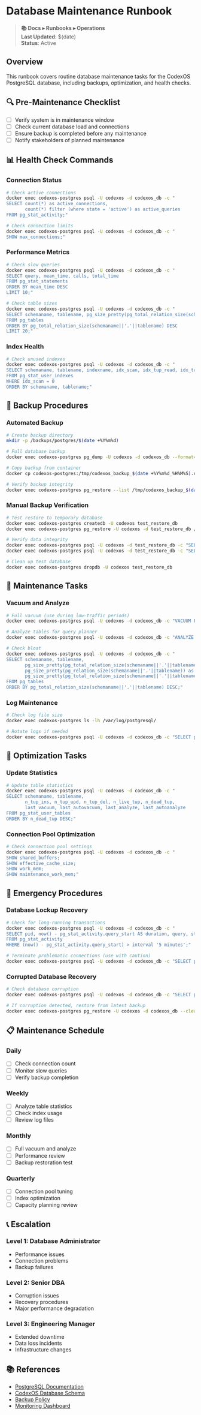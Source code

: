 # Database Maintenance Runbook

> **📚 Docs ▸ Runbooks ▸ Operations**  
> **Last Updated**: $(date)  
> **Status**: Active

## Overview
This runbook covers routine database maintenance tasks for the CodexOS PostgreSQL database, including backups, optimization, and health checks.

## 🔍 Pre-Maintenance Checklist

- [ ] Verify system is in maintenance window
- [ ] Check current database load and connections
- [ ] Ensure backup is completed before any maintenance
- [ ] Notify stakeholders of planned maintenance

## 📊 Health Check Commands

### Connection Status
```bash
# Check active connections
docker exec codexos-postgres psql -U codexos -d codexos_db -c "
SELECT count(*) as active_connections,
       count(*) filter (where state = 'active') as active_queries
FROM pg_stat_activity;"

# Check connection limits
docker exec codexos-postgres psql -U codexos -d codexos_db -c "
SHOW max_connections;"
```

### Performance Metrics
```bash
# Check slow queries
docker exec codexos-postgres psql -U codexos -d codexos_db -c "
SELECT query, mean_time, calls, total_time
FROM pg_stat_statements
ORDER BY mean_time DESC
LIMIT 10;"

# Check table sizes
docker exec codexos-postgres psql -U codexos -d codexos_db -c "
SELECT schemaname, tablename, pg_size_pretty(pg_total_relation_size(schemaname||'.'||tablename)) as size
FROM pg_tables
ORDER BY pg_total_relation_size(schemaname||'.'||tablename) DESC
LIMIT 20;"
```

### Index Health
```bash
# Check unused indexes
docker exec codexos-postgres psql -U codexos -d codexos_db -c "
SELECT schemaname, tablename, indexname, idx_scan, idx_tup_read, idx_tup_fetch
FROM pg_stat_user_indexes
WHERE idx_scan = 0
ORDER BY schemaname, tablename;"
```

## 💾 Backup Procedures

### Automated Backup
```bash
# Create backup directory
mkdir -p /backups/postgres/$(date +%Y%m%d)

# Full database backup
docker exec codexos-postgres pg_dump -U codexos -d codexos_db --format=custom --file=/tmp/codexos_backup_$(date +%Y%m%d_%H%M%S).dump

# Copy backup from container
docker cp codexos-postgres:/tmp/codexos_backup_$(date +%Y%m%d_%H%M%S).dump /backups/postgres/$(date +%Y%m%d)/

# Verify backup integrity
docker exec codexos-postgres pg_restore --list /tmp/codexos_backup_$(date +%Y%m%d_%H%M%S).dump
```

### Manual Backup Verification
```bash
# Test restore to temporary database
docker exec codexos-postgres createdb -U codexos test_restore_db
docker exec codexos-postgres pg_restore -U codexos -d test_restore_db /tmp/codexos_backup_$(date +%Y%m%d_%H%M%S).dump

# Verify data integrity
docker exec codexos-postgres psql -U codexos -d test_restore_db -c "SELECT COUNT(*) FROM users;"
docker exec codexos-postgres psql -U codexos -d test_restore_db -c "SELECT COUNT(*) FROM agents;"

# Clean up test database
docker exec codexos-postgres dropdb -U codexos test_restore_db
```

## 🧹 Maintenance Tasks

### Vacuum and Analyze
```bash
# Full vacuum (use during low-traffic periods)
docker exec codexos-postgres psql -U codexos -d codexos_db -c "VACUUM FULL VERBOSE;"

# Analyze tables for query planner
docker exec codexos-postgres psql -U codexos -d codexos_db -c "ANALYZE VERBOSE;"

# Check bloat
docker exec codexos-postgres psql -U codexos -d codexos_db -c "
SELECT schemaname, tablename, 
       pg_size_pretty(pg_total_relation_size(schemaname||'.'||tablename)) as total_size,
       pg_size_pretty(pg_relation_size(schemaname||'.'||tablename)) as table_size,
       pg_size_pretty(pg_total_relation_size(schemaname||'.'||tablename) - pg_relation_size(schemaname||'.'||tablename)) as index_size
FROM pg_tables
ORDER BY pg_total_relation_size(schemaname||'.'||tablename) DESC;"
```

### Log Maintenance
```bash
# Check log file size
docker exec codexos-postgres ls -lh /var/log/postgresql/

# Rotate logs if needed
docker exec codexos-postgres psql -U codexos -d codexos_db -c "SELECT pg_rotate_logfile();"
```

## 🔧 Optimization Tasks

### Update Statistics
```bash
# Update table statistics
docker exec codexos-postgres psql -U codexos -d codexos_db -c "
SELECT schemaname, tablename, 
       n_tup_ins, n_tup_upd, n_tup_del, n_live_tup, n_dead_tup,
       last_vacuum, last_autovacuum, last_analyze, last_autoanalyze
FROM pg_stat_user_tables
ORDER BY n_dead_tup DESC;"
```

### Connection Pool Optimization
```bash
# Check connection pool settings
docker exec codexos-postgres psql -U codexos -d codexos_db -c "
SHOW shared_buffers;
SHOW effective_cache_size;
SHOW work_mem;
SHOW maintenance_work_mem;"
```

## 🚨 Emergency Procedures

### Database Lockup Recovery
```bash
# Check for long-running transactions
docker exec codexos-postgres psql -U codexos -d codexos_db -c "
SELECT pid, now() - pg_stat_activity.query_start AS duration, query, state
FROM pg_stat_activity
WHERE (now() - pg_stat_activity.query_start) > interval '5 minutes';"

# Terminate problematic connections (use with caution)
docker exec codexos-postgres psql -U codexos -d codexos_db -c "SELECT pg_terminate_backend(pid);"
```

### Corrupted Database Recovery
```bash
# Check database corruption
docker exec codexos-postgres psql -U codexos -d codexos_db -c "SELECT pg_check_visible('pg_class');"

# If corruption detected, restore from latest backup
docker exec codexos-postgres pg_restore -U codexos -d codexos_db --clean --if-exists /backups/postgres/latest/codexos_backup.dump
```

## 📋 Maintenance Schedule

### Daily
- [ ] Check connection count
- [ ] Monitor slow queries
- [ ] Verify backup completion

### Weekly
- [ ] Analyze table statistics
- [ ] Check index usage
- [ ] Review log files

### Monthly
- [ ] Full vacuum and analyze
- [ ] Performance review
- [ ] Backup restoration test

### Quarterly
- [ ] Connection pool tuning
- [ ] Index optimization
- [ ] Capacity planning review

## 📞 Escalation

### Level 1: Database Administrator
- Performance issues
- Connection problems
- Backup failures

### Level 2: Senior DBA
- Corruption issues
- Recovery procedures
- Major performance degradation

### Level 3: Engineering Manager
- Extended downtime
- Data loss incidents
- Infrastructure changes

## 📚 References

- [PostgreSQL Documentation](https://www.postgresql.org/docs/)
- [CodexOS Database Schema](../architecture.md#database-schema)
- [Backup Policy](../backup-recovery.md)
- [Monitoring Dashboard](http://localhost:3000/dashboard/monitoring)
